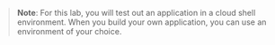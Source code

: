 

> **Note**: For this lab, you will test out an application in a cloud shell environment. When you build your own application, you can use an environment of your choice.